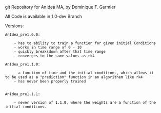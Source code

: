 git Repository for AnIdea MA, by Dominique F. Garmier

All Code is available in 1.0-dev Branch

Versions:
    
    AnIdea_pre1.0.0:

        - has to ability to train a function for given initial Conditions
        - works in time range of 0 - 10
        - quickly breaksdown after that time range
        - converges to the same values as rk4        

    AnIdea_pre1.1.0:
    
        - a function of time and the initial conditions, which allows it to be used as a "prediction" function in an algorithem like rk4
        - has never been properly trained
        
        
    AnIdea_pre1.1.1:
    
        - newer version of 1.1.0, where the weights are a function of the initial conditions.